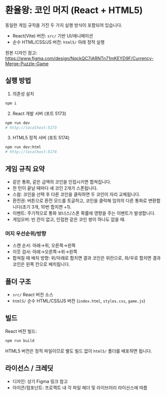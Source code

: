 
# 환율왕: 코인 머지 (React + HTML5)

동일한 게임 규칙을 가진 두 가지 실행 방식이 포함되어 있습니다.
- React(Vite) 버전: `src/` 기반 UI/애니메이션
- 순수 HTML/CSS/JS 버전: `html5/` 아래 정적 실행

원본 디자인 참고: https://www.figma.com/design/NqckQC7iARNTn71mKEYD9F/Currency-Merge-Puzzle-Game

## 실행 방법

1) 의존성 설치

```bash
npm i
```

2) React 개발 서버 (포트 5173)

```bash
npm run dev
# http://localhost:5173
```

3) HTML5 정적 서버 (포트 5174)

```bash
npm run dev:html
# http://localhost:5174
```

## 게임 규칙 요약

- 같은 통화, 같은 금액의 코인을 인접시키면 합쳐집니다.
- 한 턴이 끝날 때마다 새 코인 2개가 스폰됩니다.
- 스왑: 코인을 선택 후 다른 코인을 클릭하면 두 코인이 자리 교체됩니다.
- 환전권: 버튼으로 환전 모드를 토글하고, 코인을 클릭해 임의의 다른 통화로 변환합니다(초기 3개, 10번 합치면 +1).
- 이벤트: 주기적으로 통화 보너스/스폰 확률에 영향을 주는 이벤트가 발생합니다.
- 게임오버: 빈 칸이 없고, 인접한 같은 코인 쌍이 하나도 없을 때.

### 머지 우선순위/방향
- 스캔 순서: 아래→위, 오른쪽→왼쪽
- 이웃 검사: 아래→오른쪽→위→왼쪽
- 합쳐질 때 배치 방향: 위/아래로 합치면 결과 코인은 위칸으로, 좌/우로 합치면 결과 코인은 왼쪽 칸으로 배치됩니다.

## 폴더 구조

- `src/` React 버전 소스
- `html5/` 순수 HTML/CSS/JS 버전 (`index.html`, `styles.css`, `game.js`)

## 빌드

React 버전 빌드:

```bash
npm run build
```

HTML5 버전은 정적 파일이므로 별도 빌드 없이 `html5/` 폴더를 배포하면 됩니다.

## 라이선스 / 크레딧
- 디자인: 상기 Figma 링크 참고
- 아이콘/컴포넌트: 프로젝트 내 각 파일 헤더 및 라이브러리 라이선스에 따름
  